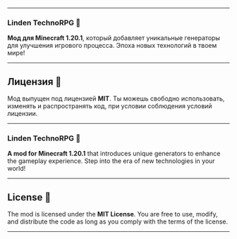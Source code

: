 

---

### **Linden TechnoRPG** 🚀

**Мод для Minecraft 1.20.1**, который добавляет уникальные генераторы для улучшения игрового процесса. Эпоха новых технологий в твоем мире!

---

## **Лицензия** 📜

Мод выпущен под лицензией **MIT**. Ты можешь свободно использовать, изменять и распространять код, при условии соблюдения условий лицензии.

---

### **Linden TechnoRPG** 🚀

**A mod for Minecraft 1.20.1** that introduces unique generators to enhance the gameplay experience. Step into the era of new technologies in your world!

---

## **License** 📜

The mod is licensed under the **MIT License**. You are free to use, modify, and distribute the code as long as you comply with the terms of the license.

---

